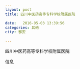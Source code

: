```yaml
--- 
layout: post 
title: 四川中医药高等专科学校附属医院

date:   2016-05-03 13:39:56 
categories: 其他  
city: 雅安
  
--- 
```

   
四川中医药高等专科学校附属医院

信息


